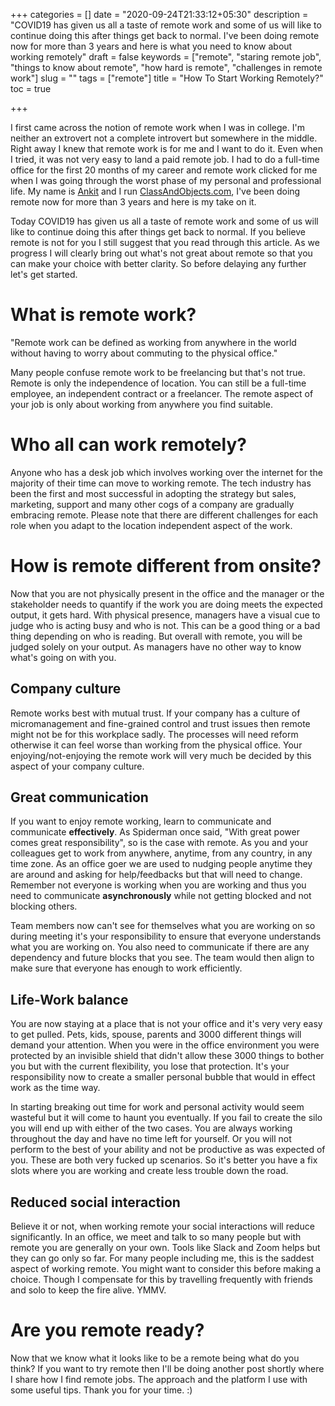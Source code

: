 +++
categories = []
date = "2020-09-24T21:33:12+05:30"
description = "COVID19 has given us all a taste of remote work and some of us will like to continue doing this after things get back to normal. I've been doing remote now for more than 3 years and here is what you need to know about working remotely"
draft = false
keywords = ["remote", "staring remote job", "things to know about remote", "how hard is remote", "challenges in remote work"]
slug = ""
tags = ["remote"]
title = "How To Start Working Remotely?"
toc = true

+++

I first came across the notion of remote work when I was in college. I'm neither an extrovert not a complete introvert but somewhere in the middle. Right away I knew that remote work is for me and I want to do it. Even when I tried, it was not very easy to land a paid remote job. I had to do a full-time office for the first 20 months of my career and remote work clicked for me when I was going through the worst phase of my personal and professional life. My name is [Ankit](ankit-singhaniya.netlify.com/) and I run [ClassAndObjects.com](https://www.classandobjects.com), I've been doing remote now for more than 3 years and here is my take on it.

Today COVID19 has given us all a taste of remote work and some of us will like to continue doing this after things get back to normal. If you believe remote is not for you I still suggest that you read through this article. As we progress I will clearly bring out what's not great about remote so that you can make your choice with better clarity. So before delaying any further let's get started.


# What is remote work?

"Remote work can be defined as working from anywhere in the world without having to worry about commuting to the physical office."

Many people confuse remote work to be freelancing but that's not true. Remote is only the independence of location. You can still be a full-time employee, an independent contract or a freelancer. The remote aspect of your job is only about working from anywhere you find suitable.


# Who all can work remotely?

Anyone who has a desk job which involves working over the internet for the majority of their time can move to working remote. The tech industry has been the first and most successful in adopting the strategy but sales, marketing, support and many other cogs of a company are gradually embracing remote. Please note that there are different challenges for each role when you adapt to the location independent aspect of the work.


# How is remote different from onsite?

Now that you are not physically present in the office and the manager or the stakeholder needs to quantify if the work you are doing meets the expected output, it gets hard. With physical presence, managers have a visual cue to judge who is acting busy and who is not. This can be a good thing or a bad thing depending on who is reading. But overall with remote, you will be judged solely on your output. As managers have no other way to know what's going on with you.

## Company culture

Remote works best with mutual trust. If your company has a culture of micromanagement and fine-grained control and trust issues then remote might not be for this workplace sadly. The processes will need reform otherwise it can feel worse than working from the physical office. Your enjoying/not-enjoying the remote work will very much be decided by this aspect of your company culture.

## Great communication

If you want to enjoy remote working, learn to communicate and communicate **effectively**. As Spiderman once said, "With great power comes great responsibility", so is the case with remote. As you and your colleagues get to work from anywhere, anytime, from any country, in any time zone. As an office goer we are used to nudging people anytime they are around and asking for help/feedbacks but that will need to change. Remember not everyone is working when you are working and thus you need to communicate **asynchronously** while not getting blocked and not blocking others.

Team members now can't see for themselves what you are working on so during meeting it's your responsibility to ensure that everyone understands what you are working on. You also need to communicate if there are any dependency and future blocks that you see. The team would then align to make sure that everyone has enough to work efficiently.

## Life-Work balance

You are now staying at a place that is not your office and it's very very easy to get pulled. Pets, kids, spouse, parents and 3000 different things will demand your attention. When you were in the office environment you were protected by an invisible shield that didn't allow these 3000 things to bother you but with the current flexibility, you lose that protection. It's your responsibility now to create a smaller personal bubble that would in effect work as the time way.

In starting breaking out time for work and personal activity would seem wasteful but it will come to haunt you eventually. If you fail to create the silo you will end up with either of the two cases. You are always working throughout the day and have no time left for yourself. Or you will not perform to the best of your ability and not be productive as was expected of you. These are both very fucked up scenarios. So it's better you have a fix slots where you are working and create less trouble down the road.

## Reduced social interaction

Believe it or not, when working remote your social interactions will reduce significantly. In an office, we meet and talk to so many people but with remote you are generally on your own. Tools like Slack and Zoom helps but they can go only so far. For many people including me, this is the saddest aspect of working remote. You might want to consider this before making a choice. Though I compensate for this by travelling frequently with friends and solo to keep the fire alive. YMMV.

# Are you remote ready?

Now that we know what it looks like to be a remote being what do you think? If you want to try remote then I'll be doing another post shortly where I share how I find remote jobs. The approach and the platform I use with some useful tips. Thank you for your time. :)
